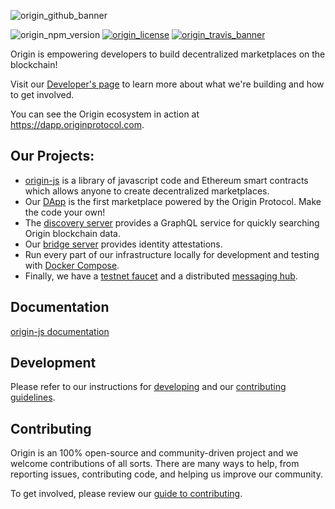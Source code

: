 ![origin_github_banner](https://user-images.githubusercontent.com/673455/37314301-f8db9a90-2618-11e8-8fee-b44f38febf38.png)

![origin_npm_version](https://img.shields.io/npm/v/origin.svg?style=flat-square&colorA=111d28&colorB=1a82ff)
[![origin_license](https://img.shields.io/badge/license-MIT-6e3bea.svg?style=flat-square&colorA=111d28)](https://github.com/OriginProtocol/origin/blob/master/origin-js/LICENSE)
[![origin_travis_banner](https://img.shields.io/travis/OriginProtocol/origin/master.svg?style=flat-square&colorA=111d28)](https://travis-ci.org/OriginProtocol/origin/branches)

Origin is empowering developers to build decentralized marketplaces on the blockchain!

Visit our [Developer's page](https://www.originprotocol.com/developers) to learn more about what we're building and how to get involved.

You can see the Origin ecosystem in action at https://dapp.originprotocol.com.

## Our Projects:

* [origin-js](https://github.com/OriginProtocol/origin/tree/master/origin-js) is a library of javascript code and Ethereum smart contracts which allows anyone to create decentralized marketplaces.
* Our [DApp](https://github.com/OriginProtocol/origin/tree/master/origin-dapp) is the first marketplace powered by the Origin Protocol. Make the code your own!
* The [discovery server](https://github.com/OriginProtocol/origin/tree/master/origin-discovery) provides a GraphQL service for quickly searching Origin blockchain data.
* Our [bridge server](https://github.com/OriginProtocol/origin/tree/master/origin-bridge) provides identity attestations. 
* Run every part of our infrastructure locally for development and testing with [Docker Compose](https://github.com/OriginProtocol/origin/blob/master/DEVELOPMENT.md#using-docker-compose). 
* Finally, we have a [testnet faucet](https://github.com/OriginProtocol/origin/tree/master/origin-faucet) and a distributed [messaging hub](https://github.com/OriginProtocol/origin/tree/master/origin-messaging).

## Documentation

[origin-js documentation](http://docs.originprotocol.com/)

## Development

Please refer to our instructions for [developing](https://github.com/OriginProtocol/origin/tree/master/DEVELOPMENT.md) and our [contributing guidelines](https://github.com/OriginProtocol/origin/tree/master/CONTRIBUTING.md).

## Contributing

Origin is an 100% open-source and community-driven project and we welcome contributions of all sorts. There are many ways to help, from reporting issues, contributing code, and helping us improve our community.

To get involved, please review our [guide to contributing](https://www.originprotocol.com/developers).
